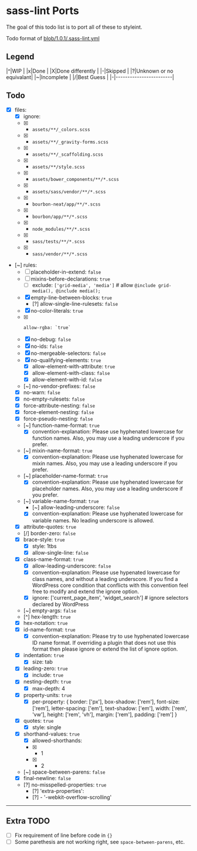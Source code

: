 # sass-lint Ports

The goal of this todo list is to port all of these to styleint.

Todo format of [blob/1.0.1/.sass-lint.yml](https://github.com/WebDevStudios/css-coding-standards/blob/1.0.1/.sass-lint.yml)

## Legend

|^|WIP                     |
|x|Done                    |
|X|Done differently        |
|-|Skipped                 |
|?|Unknown or no equivalant|
|~|Incomplete              |
|/|Best Guess              |
|-|------------------------|

## Todo

- [x] files:
  - [x]   ignore:
    + [x] - `assets/**/_colors.scss`
    + [x] - `assets/**/_gravity-forms.scss`
    + [x] - `assets/**/_scaffolding.scss`
    + [x] - `assets/**/style.scss`
    + [x] - `assets/bower_components/**/*.scss`
    + [x] - `assets/sass/vendor/**/*.scss`
    + [x] - `bourbon-neat/app/**/*.scss`
    + [x] - `bourbon/app/**/*.scss`
    + [x] - `node_modules/**/*.scss`
    + [x] - `sass/tests/**/*.scss`
    + [x] - `sass/vendor/**/*.scss`
- [~] rules:
  + [ ]   placeholder-in-extend: `false`
  + [ ]   mixins-before-declarations: `true`
      * [ ] exclude: `['grid-media', 'media']` # allow `@include grid-media(), @include media();`
  + [x]   empty-line-between-blocks: `true`
      * [?] allow-single-line-rulesets: `false`
  + [x]   no-color-literals: `true`
  + [x]     allow-rgba: `true`
  + [x]   no-debug: `false`
  + [x]   no-ids: `false`
  + [x]   no-mergeable-selectors: `false`
  + [x]   no-qualifying-elements: `true`
      * [x] allow-element-with-attribute: `true`
      * [x] allow-element-with-class: `false`
      * [x] allow-element-with-id: `false`
  + [~]   no-vendor-prefixes: `false`
  + [x]   no-warn: `false`
  + [x]   no-empty-rulesets: `false`
  + [x]   force-attribute-nesting: `false`
  + [x]   force-element-nesting: `false`
  + [x]   force-pseudo-nesting: `false`
  + [~]   function-name-format: `true`
      * [x] convention-explanation: Please use hyphenated lowercase for function names. Also, you may use a leading underscore if you prefer.
  + [~]   mixin-name-format: `true`
      * [x] convention-explanation: Please use hyphenated lowercase for mixin names. Also, you may use a leading underscore if you prefer.
  + [~]   placeholder-name-format: `true`
      * [x] convention-explanation: Please use hyphenated lowercase for placeholder names. Also, you may use a leading underscore if you prefer.
  + [~]   variable-name-format: `true`
      * [~] allow-leading-underscore: `false`
      * [x] convention-explanation: Please use hyphenated lowercase for variable names. No leading underscore is allowed.
  + [x]   attribute-quotes: `true`
  + [/]   border-zero: `false`
  + [x]   brace-style: `true`
      * [x] style: 1tbs
      * [x] allow-single-line: `false`
  + [x]   class-name-format: `true`
      * [x] allow-leading-underscore: `false`
      * [x] convention-explanation: Please use hypenated lowercase for class names, and without a leading underscore. If you find a WordPress core condition that conflicts with this convention feel free to modify and extend the ignore option.
      * [x] ignore: ['current_page_item', 'widget_search'] # ignore selectors declared by WordPress
  + [~]   empty-args: `false`
  + [^]   hex-length: `true`
  + [x]   hex-notation: `true`
  + [x]   id-name-format: `true`
      * [x] convention-explanation: Please try to use hyphenated lowercase ID name format. If overriding a plugin that does not use this format then please ignore or extend the list of ignore option.
  + [x]   indentation: `true`
      * [x] size: tab
  + [x]   leading-zero: `true`
      * [x] include: `true`
  + [x]   nesting-depth: `true`
      * [x] max-depth: 4
  + [x]   property-units: `true`
      * [x] per-property: { border: ['px'], box-shadow: ['rem'], font-size: ['rem'], letter-spacing: ['em'], text-shadow: ['em'], width: ['rem', 'vw'], height: ['rem', 'vh'], margin: ['rem'], padding: ['rem'] }
  + [x]   quotes: `true`
      * [x]   style: single
  + [x]   shorthand-values: `true`
      * [x] allowed-shorthands:
      * [x] - 1
      * [x] - 2
  + [~]   space-between-parens: `false`
  + [X]   final-newline: `false`
  + [?]   no-misspelled-properties: `true`
      * [?] 'extra-properties':
      * [?] - '-webkit-overflow-scrolling'


---

## Extra TODO

- [ ] Fix requirement of line before code in `{}`
- [ ] Some parethesis are not working right, see `space-between-parens`, etc.
